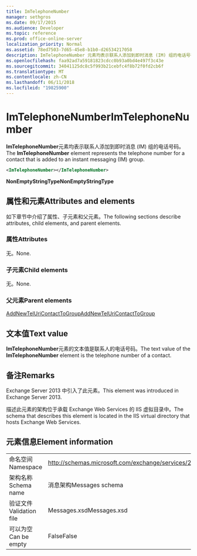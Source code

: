 ```yaml
---
title: ImTelephoneNumber
manager: sethgros
ms.date: 09/17/2015
ms.audience: Developer
ms.topic: reference
ms.prod: office-online-server
localization_priority: Normal
ms.assetid: 78ed7503-7d65-45e8-b1b0-d26534217058
description: ImTelephoneNumber 元素均表示联系人添加到即时消息 (IM) 组的电话号码。
ms.openlocfilehash: faa92ad7a59181823cdcc0b93a0bd4e497f3c43e
ms.sourcegitcommit: 34041125dc8c5f993b21cebfc4f8b72f0fd2cb6f
ms.translationtype: MT
ms.contentlocale: zh-CN
ms.lasthandoff: 06/11/2018
ms.locfileid: "19825900"
---
```

# <a name="imtelephonenumber"></a><span data-ttu-id="4f518-103">ImTelephoneNumber</span><span class="sxs-lookup"><span data-stu-id="4f518-103">ImTelephoneNumber</span></span>

<span data-ttu-id="4f518-104">**ImTelephoneNumber**元素均表示联系人添加到即时消息 (IM) 组的电话号码。</span><span class="sxs-lookup"><span data-stu-id="4f518-104">The **ImTelephoneNumber** element represents the telephone number for a contact that is added to an instant messaging (IM) group.</span></span> 
  
```XML
<ImTelephoneNumber></ImTelephoneNumber>
```

 <span data-ttu-id="4f518-105">**NonEmptyStringType**</span><span class="sxs-lookup"><span data-stu-id="4f518-105">**NonEmptyStringType**</span></span>
## <a name="attributes-and-elements"></a><span data-ttu-id="4f518-106">属性和元素</span><span class="sxs-lookup"><span data-stu-id="4f518-106">Attributes and elements</span></span>

<span data-ttu-id="4f518-107">如下章节中介绍了属性、子元素和父元素。</span><span class="sxs-lookup"><span data-stu-id="4f518-107">The following sections describe attributes, child elements, and parent elements.</span></span>
  
### <a name="attributes"></a><span data-ttu-id="4f518-108">属性</span><span class="sxs-lookup"><span data-stu-id="4f518-108">Attributes</span></span>

<span data-ttu-id="4f518-109">无。</span><span class="sxs-lookup"><span data-stu-id="4f518-109">None.</span></span>
  
### <a name="child-elements"></a><span data-ttu-id="4f518-110">子元素</span><span class="sxs-lookup"><span data-stu-id="4f518-110">Child elements</span></span>

<span data-ttu-id="4f518-111">无。</span><span class="sxs-lookup"><span data-stu-id="4f518-111">None.</span></span>
  
### <a name="parent-elements"></a><span data-ttu-id="4f518-112">父元素</span><span class="sxs-lookup"><span data-stu-id="4f518-112">Parent elements</span></span>

[<span data-ttu-id="4f518-113">AddNewTelUriContactToGroup</span><span class="sxs-lookup"><span data-stu-id="4f518-113">AddNewTelUriContactToGroup</span></span>](addnewteluricontacttogroup.md)
  
## <a name="text-value"></a><span data-ttu-id="4f518-114">文本值</span><span class="sxs-lookup"><span data-stu-id="4f518-114">Text value</span></span>

<span data-ttu-id="4f518-115">**ImTelephoneNumber**元素的文本值是联系人的电话号码。</span><span class="sxs-lookup"><span data-stu-id="4f518-115">The text value of the **ImTelephoneNumber** element is the telephone number of a contact.</span></span> 
  
## <a name="remarks"></a><span data-ttu-id="4f518-116">备注</span><span class="sxs-lookup"><span data-stu-id="4f518-116">Remarks</span></span>

<span data-ttu-id="4f518-117">Exchange Server 2013 中引入了此元素。</span><span class="sxs-lookup"><span data-stu-id="4f518-117">This element was introduced in Exchange Server 2013.</span></span>
  
<span data-ttu-id="4f518-118">描述此元素的架构位于承载 Exchange Web Services 的 IIS 虚拟目录中。</span><span class="sxs-lookup"><span data-stu-id="4f518-118">The schema that describes this element is located in the IIS virtual directory that hosts Exchange Web Services.</span></span>
  
## <a name="element-information"></a><span data-ttu-id="4f518-119">元素信息</span><span class="sxs-lookup"><span data-stu-id="4f518-119">Element information</span></span>

|||
|:-----|:-----|
|<span data-ttu-id="4f518-120">命名空间</span><span class="sxs-lookup"><span data-stu-id="4f518-120">Namespace</span></span>  <br/> |http://schemas.microsoft.com/exchange/services/2006/messages  <br/> |
|<span data-ttu-id="4f518-121">架构名称</span><span class="sxs-lookup"><span data-stu-id="4f518-121">Schema name</span></span>  <br/> |<span data-ttu-id="4f518-122">消息架构</span><span class="sxs-lookup"><span data-stu-id="4f518-122">Messages schema</span></span>  <br/> |
|<span data-ttu-id="4f518-123">验证文件</span><span class="sxs-lookup"><span data-stu-id="4f518-123">Validation file</span></span>  <br/> |<span data-ttu-id="4f518-124">Messages.xsd</span><span class="sxs-lookup"><span data-stu-id="4f518-124">Messages.xsd</span></span>  <br/> |
|<span data-ttu-id="4f518-125">可以为空</span><span class="sxs-lookup"><span data-stu-id="4f518-125">Can be empty</span></span>  <br/> |<span data-ttu-id="4f518-126">False</span><span class="sxs-lookup"><span data-stu-id="4f518-126">False</span></span>  <br/> |
   

